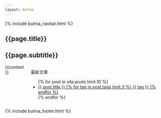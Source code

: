 ```yaml
---
layout: bulma
---
```


{% include bulma_navbar.html %}

<section class="hero is-primary">
    <div class="hero-body">
        <div class="container">
            <h1 class="title">{{page.title}}</h1>
            <h2 class="subtitle">{{page.subtitle}}</h2>
        </div>
    </div>
</section>

<section class="section">
    <div class="container">
        <div class="columns">
            <div class="column">
                <div class="content">
                    {{content}}
                </div>
            </div>
            <div class="column">
                <aside class="menu">
                    <p class="menu-label">最新文章</p>
                    <ul class="menu-list">
                        {% for post in site.posts limit:10 %}
                        <li>
                            <a href="{{ site.baseurl }}{{ post.url }}">
                                {{ post.title }}
                                {% for tag in post.tags limit:3 %}
                                <span class="tag is-small is-link is-light">{{ tag }}</span>
                                {% endfor %}
                            </a>
                        </li>
                        {% endfor %}
                    </ul>
                </aside>
            </div>
        </div>
    </div>
</section>

{% include bulma_footer.html %}